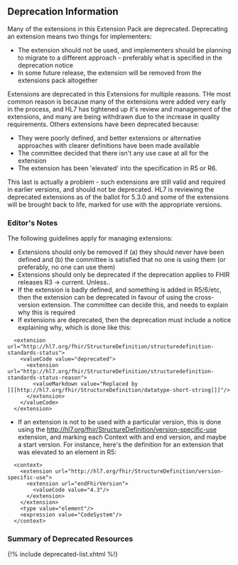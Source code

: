 ## Deprecation Information

Many of the extensions in this Extension Pack are deprecated. 
Deprecating an extension means two things for implementers:

* The extension should not be used, and implementers should be planning to migrate to a different approach - preferably what is specified in the deprecation notice
* In some future release, the extension will be removed from the extensions pack altogether

Extensions are deprecated in this Extensions for multiple reasons. THe most common reason is because many of the extensions were added very early in the process, and HL7 has tightened up it's review and management of the extensions, and many are being withdrawn
due to the increase in quality requirements. Others extensions have been deprecated because:

* They were poorly defined, and better extensions or alternative approaches with clearer definitions have been made available 
* The committee decided that there isn't any use case at all for the extension
* The extension has been 'elevated' into the specification in R5 or R6.

This last is actually a problem - such extensions are still valid and required in earlier versions, and should not be deprecated.
HL7 is reviewing the deprecated extensions as of the ballot for 5.3.0 and some of the extensions will be brought back to life, marked for use with the appropriate versions.

### Editor's Notes

The following guidelines apply for managing extensions:

* Extensions should only be removed if (a) they should never have been defined and (b) the committee is satisfied that no one is using them (or preferably, no one can use them)
* Extensions should only be deprecated if the deprecation applies to FHIR releases R3 -> current. Unless..
* If the extension is badly defined, and something is added in R5/6/etc, then the extension can be deprecated in favour of using the cross-version extension. The committee can decide this, and needs to explain why this is required
* If extensions are deprecated, then the deprecation must include a notice explaining why, which is done like this:

````
  <extension url="http://hl7.org/fhir/StructureDefinition/structuredefinition-standards-status">
    <valueCode value="deprecated">
      <extension url="http://hl7.org/fhir/StructureDefinition/structuredefinition-standards-status-reason">
        <valueMarkdown value="Replaced by [[[http://hl7.org/fhir/StructureDefinition/datatype-short-string]]]"/>
      </extension>
    </valueCode>
  </extension>
````

* If an extension is not to be used with a particular version, this is done using the http://hl7.org/fhir/StructureDefinition/version-specific-use extension, and marking each Context with and end version, and maybe a start version. For instance, here's 
the definition for an extension that was elevated to an element in R5:

````
  <context>
    <extension url="http://hl7.org/fhir/StructureDefinition/version-specific-use">
      <extension url="endFhirVersion">
        <valueCode value="4.3"/>
      </extension>
    </extension>
    <type value="element"/>
    <expression value="CodeSystem"/>
  </context>
````

### Summary of Deprecated Resources

{!% include deprecated-list.xhtml %!}
